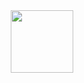 <div id="header" align="center">
  <img src="https://media.giphy.com/media/M9gbBd9nbDrOTu1Mqx/giphy.gif](https://media.giphy.com/media/ZovhY6wYDKehwXd4Qw/giphy.gif" width="100"/>
</div>
